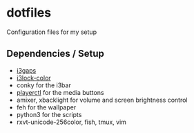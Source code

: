 # dotfiles
Configuration files for my setup

## Dependencies / Setup
* [i3gaps](https://github.com/Airblader/i3.git)
* [i3lock-color](https://github.com/eXenon/i3lock-color)
* conky for the i3bar
* [playerctl](https://github.com/acrisci/playerctl) for the media buttons
* amixer, xbacklight for volume and screen brightness control
* feh for the wallpaper
* python3 for the scripts
* rxvt-unicode-256color, fish, tmux, vim

